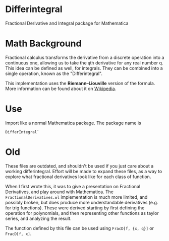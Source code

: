 # Differintegral

Fractional Derivative and Integral package for Mathematica

# Math Background

Fractional calculus transforms the derivative from a discrete operation into a continuous one, allowing us to take the `q`th derivative for any real number q. This idea can be defined as well, for integrals. They can be combined into a single operation, known as the "Differintegral".

This implementation uses the **Riemann–Liouville** version of the formula. More information can be found about it on [Wikipedia](https://en.wikipedia.org/wiki/Riemann%E2%80%93Liouville_integral).

# Use

Import like a normal Mathematica package. The package name is 
```
DifferIntegral`
```

# Old

These files are outdated, and shouldn't be used if you just care about a working differintegral. Effort will be made to expand these files, as a way to explore what fractional derivatives look like for each class of function.

When I first wrote this, it was to give a presentation on Fractional Derivatives, and play around with Mathematica. The `FractionalDerivatives.wl` implementation is much more limited, and possibly broken, but does produce more understandable derivatives (e.g. for trig functions). These were derived starting by first defining the operation for polynomials, and then representing other functions as taylor series, and analyzing the result.

The function defined by this file can be used using `FracD[f, {x, q}]` or `FracD[f, x]`.
